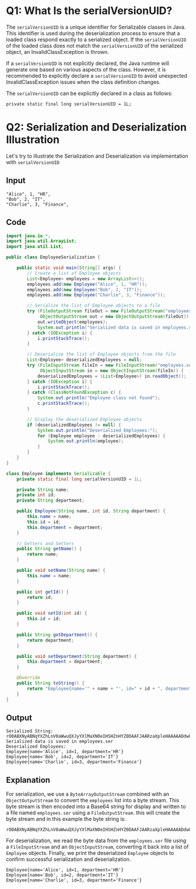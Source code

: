 # Q1: What Is the serialVersionUID?

The `serialVersionUID` is a unique identifier for Serializable classes in Java. This identifier is used during the deserialization process to ensure that a loaded class respond exactly to a serialized object. If the `serialVersionUID` of the loaded class does not match the `serialVersionUID` of the serialized object, an InvalidClassException is thrown.

If a `serialVersionUID` is not explicitly declared, the Java runtime will generate one based on various aspects of the class. However, it is recommended to explicitly declare a `serialVersionUID` to avoid unexpected InvalidClassException issues when the class definition changes.

The `serialVersionUID` can be explicitly declared in a class as follows:

```
private static final long serialVersionUID = 1L;
```

# Q2: Serialization and Deserialization Illustration
Let's try to illustrate the Serialization and Deserialization via implementation with `serialVersionUID`

## Input
```
"Alice", 1, "HR",
"Bob", 2, "IT",
"Charlie", 3, "Finance",
```

## Code
```java
import java.io.*;
import java.util.ArrayList;
import java.util.List;

public class EmployeeSerialization {

    public static void main(String[] args) {
        // Create a list of Employee objects
        List<Employee> employees = new ArrayList<>();
        employees.add(new Employee("Alice", 1, "HR"));
        employees.add(new Employee("Bob", 2, "IT"));
        employees.add(new Employee("Charlie", 3, "Finance"));

        // Serialize the list of Employee objects to a file
        try (FileOutputStream fileOut = new FileOutputStream("employees.ser");
             ObjectOutputStream out = new ObjectOutputStream(fileOut)) {
            out.writeObject(employees);
            System.out.println("Serialized data is saved in employees.ser");
        } catch (IOException i) {
            i.printStackTrace();
        }

        // Deserialize the list of Employee objects from the file
        List<Employee> deserializedEmployees = null;
        try (FileInputStream fileIn = new FileInputStream("employees.ser");
             ObjectInputStream in = new ObjectInputStream(fileIn)) {
            deserializedEmployees = (List<Employee>) in.readObject();
        } catch (IOException i) {
            i.printStackTrace();
        } catch (ClassNotFoundException c) {
            System.out.println("Employee class not found");
            c.printStackTrace();
        }

        // Display the deserialized Employee objects
        if (deserializedEmployees != null) {
            System.out.println("Deserialized Employees:");
            for (Employee employee : deserializedEmployees) {
                System.out.println(employee);
            }
        }
    }
}

class Employee implements Serializable {
    private static final long serialVersionUID = 1L;

    private String name;
    private int id;
    private String department;

    public Employee(String name, int id, String department) {
        this.name = name;
        this.id = id;
        this.department = department;
    }

    // Getters and Setters
    public String getName() {
        return name;
    }

    public void setName(String name) {
        this.name = name;
    }

    public int getId() {
        return id;
    }

    public void setId(int id) {
        this.id = id;
    }

    public String getDepartment() {
        return department;
    }

    public void setDepartment(String department) {
        this.department = department;
    }

    @Override
    public String toString() {
        return "Employee{name='" + name + "', id=" + id + ", department='" + department + "'}";
    }
}
```

## Output
```
Serialized String: rO0ABXNyABNqYXZhLnV0aWwuQXJyYXlMaXN0eIHSHZnHYZ0DAAFJAARzaXpleHAAAAADdwQAAAADc3IACEVtcGxveWVlAAAAAAAAAAECAANJAAJpZEwACmRlcGFydG1lbnR0ABJMamF2YS9sYW5nL1N0cmluZztMAARuYW1lcQB+AAN4cAAAAAF0AAJIUnQABUFsaWNlc3EAfgACAAAAAnQAAklUdAADQm9ic3EAfgACAAAAA3QAB0ZpbmFuY2V0AAdDaGFybGlleA== Serialized data is saved in employees.ser
Deserialized Employees:
Employee{name='Alice', id=1, department='HR'}
Employee{name='Bob', id=2, department='IT'}
Employee{name='Charlie', id=3, department='Finance'}
```

## Explanation
For serialization, we use a `ByteArrayOutputStream` combined with an `ObjectOutputStream` to convert the `employees` list into a byte stream. This byte stream is then encoded into a Base64 string for display and written to a file named `employees.ser` using a `FileOutputStream`. this will create the byte stream and in this example the byte string is:
```
rO0ABXNyABNqYXZhLnV0aWwuQXJyYXlMaXN0eIHSHZnHYZ0DAAFJAARzaXpleHAAAAADdwQAAAADc3IACEVtcGxveWVlAAAAAAAAAAECAANJAAJpZEwACmRlcGFydG1lbnR0ABJMamF2YS9sYW5nL1N0cmluZztMAARuYW1lcQB+AAN4cAAAAAF0AAJIUnQABUFsaWNlc3EAfgACAAAAAnQAAklUdAADQm9ic3EAfgACAAAAA3QAB0ZpbmFuY2V0AAdDaGFybGlleA== 
```

For deserialization, we read the byte data from the `employees.ser` file using a `FileInputStream` and an `ObjectInputStream`, converting it back into a list of `Employee` objects. Finally, we print the deserialized `Employee` objects to confirm successful serialization and deserialization.
```
Employee{name='Alice', id=1, department='HR'}
Employee{name='Bob', id=2, department='IT'}
Employee{name='Charlie', id=3, department='Finance'}
```

